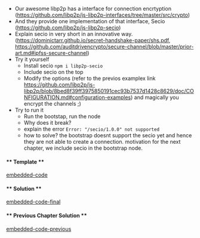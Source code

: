 * Our awesome libp2p has a interface for connection encrtyption (https://github.com/libp2p/js-libp2p-interfaces/tree/master/src/crypto)
* And they provide one implementation of that interface, Secio (https://github.com/libp2p/js-libp2p-secio)
* Explain secio in very short in an innovative way. (https://dominictarr.github.io/secret-handshake-paper/shs.pdf, https://github.com/auditdrivencrypto/secure-channel/blob/master/prior-art.md#ipfss-secure-channel)
* Try it yourself
    - Install secio `npm i libp2p-secio`
    - Include secio on the top
    - Modify the options (refer to the previos examplex link https://github.com/libp2p/js-libp2p/blob/8bed8f39ff3975850191cec93b7537d1428c8629/doc/CONFIGURATION.md#configuration-examples) and magically you encrypt the channels ;)
* Try to run it
    - Run the bootstap, run the node
    - Why does it break?
    - explain the error `Error: "/secio/1.0.0" not supported`
    - how to solve? the bootstrap doesnt support the secio yet and hence they are not able to create a connection. motivation for the next chapter, we include secio in the bootstrap node. 

<!-- tabs:start -->

#### ** Template **

[embedded-code](../assets/3/3.0-template-code.js ':include :type=code embed-template')

#### ** Solution **

[embedded-code-final](../assets/3/3.0-finished-code.js ':include :type=code embed-final')

#### ** Previous Chapter Solution **

[embedded-code-previous](../assets/2/2.3-finished-code.js ':include :type=code embed-previous')

<!-- tabs:end -->